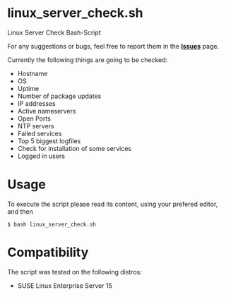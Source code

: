 # linux_server_check.sh

Linux Server Check Bash-Script

For any suggestions or bugs, feel free to report them in the [**Issues**](https://github.com/thallmann/linux_server_check/issues)
page.

Currently the following things are going to be checked:

- Hostname
- OS
- Uptime
- Number of package updates
- IP addresses
- Active nameservers
- Open Ports
- NTP servers
- Failed services
- Top 5 biggest logfiles
- Check for installation of some services
- Logged in users

# Usage

To execute the script please read its content, using your prefered editor, and then 

```
$ bash linux_server_check.sh 
```

# Compatibility

The script was tested on the following distros:
- SUSE Linux Enterprise Server 15
